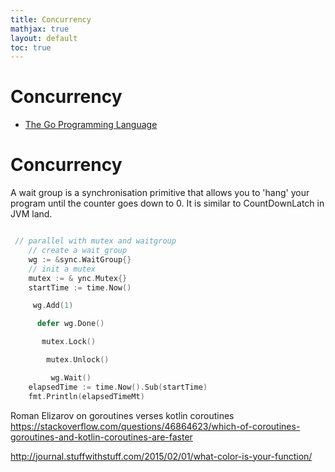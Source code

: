 ```yaml
---
title: Concurrency
mathjax: true
layout: default
toc: true
---
```



# Concurrency

* [The Go Programming Language](Introduction.html)


# Concurrency

A wait group is a synchronisation primitive that allows you to 'hang' your program until the counter goes down to 0. It is similar to CountDownLatch in JVM land. 

```go

 // parallel with mutex and waitgroup
    // create a wait group
    wg := &sync.WaitGroup{}
    // init a mutex
    mutex := & ync.Mutex{}
    startTime := time.Now()

     wg.Add(1)

      defer wg.Done()

       mutex.Lock()

        mutex.Unlock()

         wg.Wait()
    elapsedTime := time.Now().Sub(startTime)
    fmt.Println(elapsedTimeMt)


```

Roman Elizarov on goroutines verses kotlin coroutines
https://stackoverflow.com/questions/46864623/which-of-coroutines-goroutines-and-kotlin-coroutines-are-faster


http://journal.stuffwithstuff.com/2015/02/01/what-color-is-your-function/

